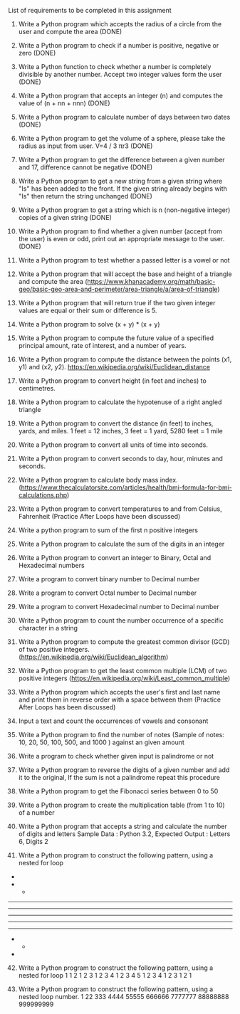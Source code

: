 List of requirements to be completed in this assignment
1.	Write a Python program which accepts the radius of a circle from the user and compute the area (DONE)
2.	Write a Python program to check if a number is positive, negative or zero (DONE)
3.	Write a Python function to check whether a number is completely divisible by another number. Accept two integer values form the user (DONE)
4.	Write a Python program that accepts an integer (n) and computes the value of (n + nn + nnn) (DONE)
5.	Write a Python program to calculate number of days between two dates (DONE)
6.	Write a Python program to get the volume of a sphere, please take the radius as input from user. V=4 / 3 πr3 (DONE)
7.	Write a Python program to get the difference between a given number and 17, difference cannot be negative (DONE)
8.	Write a Python program to get a new string from a given string where "Is" has been added to the front. If the given string already begins with "Is" then return the string unchanged (DONE)
9.	Write a Python program to get a string which is n (non-negative integer) copies of a given string (DONE)
10.	Write a Python program to find whether a given number (accept from the user) is even or odd, print out an appropriate message to the user. (DONE)
11.	Write a Python program to test whether a passed letter is a vowel or not
12.	Write a Python program that will accept the base and height of a triangle and compute the area (https://www.khanacademy.org/math/basic-geo/basic-geo-area-and-perimeter/area-triangle/a/area-of-triangle)
13.	Write a Python program that will return true if the two given integer values are equal or their sum or difference is 5.
14.	Write a Python program to solve (x + y) * (x + y)
15.	Write a Python program to compute the future value of a specified principal amount, rate of interest, and a number of years.
16.	Write a Python program to compute the distance between the points (x1, y1) and (x2, y2). https://en.wikipedia.org/wiki/Euclidean_distance
17.	Write a Python program to convert height (in feet and inches) to centimetres.
18.	Write a Python program to calculate the hypotenuse of a right angled triangle
19.	Write a Python program to convert the distance (in feet) to inches, yards, and miles. 1 feet = 12 inches, 3 feet = 1 yard, 5280 feet = 1 mile
20.	Write a Python program to convert all units of time into seconds.
21.	Write a Python program to convert seconds to day, hour, minutes and seconds.
22.	Write a Python program to calculate body mass index. (https://www.thecalculatorsite.com/articles/health/bmi-formula-for-bmi-calculations.php)
23.	Write a Python program to convert temperatures to and from Celsius, Fahrenheit
(Practice After Loops have been discussed)
24.	Write a python program to sum of the first n positive integers
25.	Write a Python program to calculate the sum of the digits in an integer
26.	Write a Python program to convert an integer to Binary, Octal and Hexadecimal numbers
27.	Write a program to convert binary number to Decimal number
28.	Write a program to convert Octal number to Decimal number
29.	Write a program to convert Hexadecimal number to Decimal number
30.	Write a Python program to count the number occurrence of a specific character in a string
31.	Write a Python program to compute the greatest common divisor (GCD) of two positive integers. (https://en.wikipedia.org/wiki/Euclidean_algorithm)
32.	Write a Python program to get the least common multiple (LCM) of two positive integers (https://en.wikipedia.org/wiki/Least_common_multiple)
33.	Write a Python program which accepts the user's first and last name and print them in reverse order with a space between them (Practice After Loops has been discussed)
34.	Input a text and count the occurrences of vowels and consonant 
35.	Write a Python program to find the number of notes (Sample of notes: 10, 20, 50, 100, 500, and 1000 ) against an given amount
36.	Write a program to check whether given input is palindrome or not
37.	Write a Python program to reverse the digits of a given number and add it to the original, If the sum is not a palindrome repeat this procedure
38.	Write a Python program to get the Fibonacci series between 0 to 50
39.	Write a Python program to create the multiplication table (from 1 to 10) of a number
40.	Write a Python program that accepts a string and calculate the number of digits and letters Sample Data : Python 3.2, Expected Output : Letters 6, Digits 2

41.	Write a Python program to construct the following pattern, using a nested for loop
* 
* * 
* * * 
* * * * 
* * * * * 
* * * * 
* * * 
* * 
*

42.	Write a Python program to construct the following pattern, using a nested for loop
1 
1 2 
1 2 3 
1 2 3 4 
1 2 3 4 5 
1 2 3 4 
1 2 3 
1 2 
1

43.	Write a Python program to construct the following pattern, using a nested loop number. 
1
22
333
4444
55555
666666
7777777
88888888
999999999